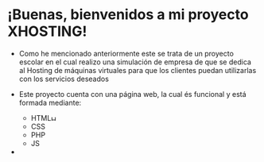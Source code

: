 # ¡Buenas, bienvenidos a mi proyecto XHOSTING!

- Como he mencionado anteriormente este se trata de un proyecto escolar en el cual realizo una simulación de empresa de que se dedica al Hosting de máquinas virtuales para que los clientes puedan utilizarlas con los servicios deseados
- Este proyecto cuenta con una página web, la cual és funcional y está formada mediante:
    - HTML<img src="https://upload.wikimedia.org/wikipedia/commons/6/61/HTML5_logo_and_wordmark.svg" alt="HTML5 Logo" width="10"/>
    - CSS
    - PHP
    - JS

-
